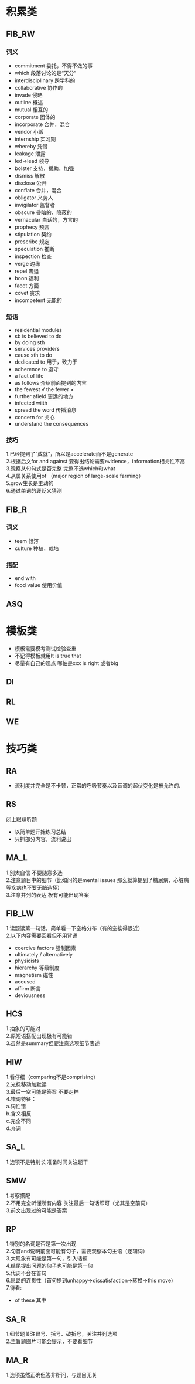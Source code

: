 # 积累类
## FIB_RW
### 词义
- commitment 委托，不得不做的事
- which 段落讨论的是“天分”
- interdisciplinary 跨学科的
- collaborative 协作的
- invade 侵略
- outline 概述
- mutual 相互的
- corporate 团体的
- incorporate 合并，混合
- vendor 小贩
- internship 实习期
- whereby 凭借
- leakage 泄露
- led→lead 领导
- bolster 支持，援助，加强
- dismiss 解散
- disclose 公开
- conflate 合并，混合
- obligator 义务人
- invigilator 监督者
- obscure 昏暗的，隐蔽的
- vernacular 白话的，方言的
- prophecy 预言
- stipulation 契约
- prescribe 规定
- speculation 推断
- inspection 检查
- verge 边缘
- repel 击退
- boon 福利
- facet 方面
- covet 贪求
- incompetent 无能的
### 短语
- residential modules
- sb is believed to do
- by doing sth
- services providers
- cause sth to do
- dedicated to 用于，致力于
- adherence to 遵守
- a fact of life
- as follows 介绍前面提到的内容
- the fewest √ the fewer ×
- further afield 更远的地方
- infected wiith
- spread the word 传播消息
- concern for 关心
- understand the consequences 
### 技巧
1.已经提到了“成就”，所以是accelerate而不是generate  
2.根据后文for and against 要得出结论需要evidence，information相关性不高  
3.观察从句句式是否完整 完整不选which和what  
4.从属关系使用of （major region of large-scale farming）  
5.grow生长是主动的  
6.通过单词的褒贬义猜测
## FIB_R
### 词义
- teem 倾泻
- culture 种植，栽培
### 搭配 
- end with
- food value 使用价值
## ASQ
# 模板类
- 模板需要模考测试检验查重
- 不记得模板就用It is true that
- 尽量有自己的观点 哪怕是xxx is right 或者big
## DI
## RL
## WE
# 技巧类
## RA
- 流利度并完全是不卡顿，正常的呼吸节奏以及音调的起伏变化是被允许的.
## RS
闭上眼睛听题
- 以简单题开始练习总结
- 只抓部分内容，流利说出
## MA_L
1.别太自信 不要随意多选  
2.注意题目中的细节（比如问的是mental issues 那么就算提到了糖尿病、心脏病等疾病也不要无脑选择）  
3.注意并列的表达 极有可能出现答案
## FIB_LW
1.读题读第一句话，简单看一下空格分布（有的空挨得很近）  
2.以下内容需要回看但不用背诵  
- coercive factors 强制因素
- ultimately / alternatively
- physicists 
- hierarchy 等级制度
- magnetism 磁性
- accused 
- affirm 断言
- deviousness
## HCS
1.抽象的可能对  
2.原短语搭配出现极有可能错  
3.虽然是summary但要注意选项细节表述  
## HIW
1.看仔细（comparing不是comprising）  
2.光标移动加默读  
3.最后一空可能是答案 不要走神  
4.错词特征：  
 a.词性错  
 b.含义相反  
 c.完全不同  
 d.介词  
## SA_L
1.选项不是特别长 准备时间关注题干
## SMW
1.考察搭配  
2.不用完全听懂所有内容 关注最后一句话即可（尤其是空前词）  
3.前文出现过的可能是答案
## RP
1.特别的名词是否是第一次出现  
2.句首and说明前面可能有句子，需要观察本句主语（逻辑词）  
3.大现象有可能是第一句，引入话题  
4.结尾提出问题的句子也可能是第一句  
5.代词不会在首句  
6.思路的连贯性（首句提到unhappy→dissatisfaction→转换→this move）  
7.待看:
- of these 其中
## SA_R
1.细节题关注冒号、括号、破折号，关注并列选项  
2.主旨题图片可能会提示，不要看细节
## MA_R
1.选项虽然正确但答非所问，与题目无关